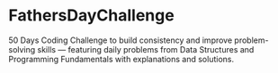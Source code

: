 # FathersDayChallenge
50 Days Coding Challenge to build consistency and improve problem-solving skills — featuring daily problems from Data Structures and Programming Fundamentals with explanations and solutions.
